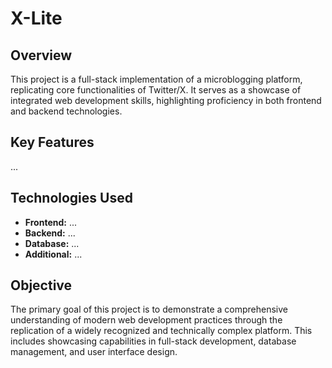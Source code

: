 # X-Lite

## Overview
This project is a full-stack implementation of a microblogging platform, replicating core functionalities of Twitter/X. It serves as a showcase of integrated web development skills, highlighting proficiency in both frontend and backend technologies.

## Key Features
...

## Technologies Used
- **Frontend:** ...
- **Backend:** ...
- **Database:** ...
- **Additional:** ...

## Objective
The primary goal of this project is to demonstrate a comprehensive understanding of modern web development practices through the replication of a widely recognized and technically complex platform. This includes showcasing capabilities in full-stack development, database management, and user interface design.


